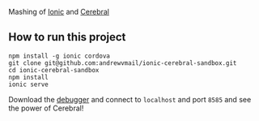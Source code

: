 Mashing of [Ionic](http://ionicframework.com/docs/) and [Cerebral](https://cerebraljs.com/)

## How to run this project

```
npm install -g ionic cordova
git clone git@github.com:andrewvmail/ionic-cerebral-sandbox.git
cd ionic-cerebral-sandbox
npm install
ionic serve
```

Download the [debugger](https://github.com/cerebral/cerebral-debugger/releases) and connect to ```localhost``` and port ```8585``` and see the power of Cerebral!
